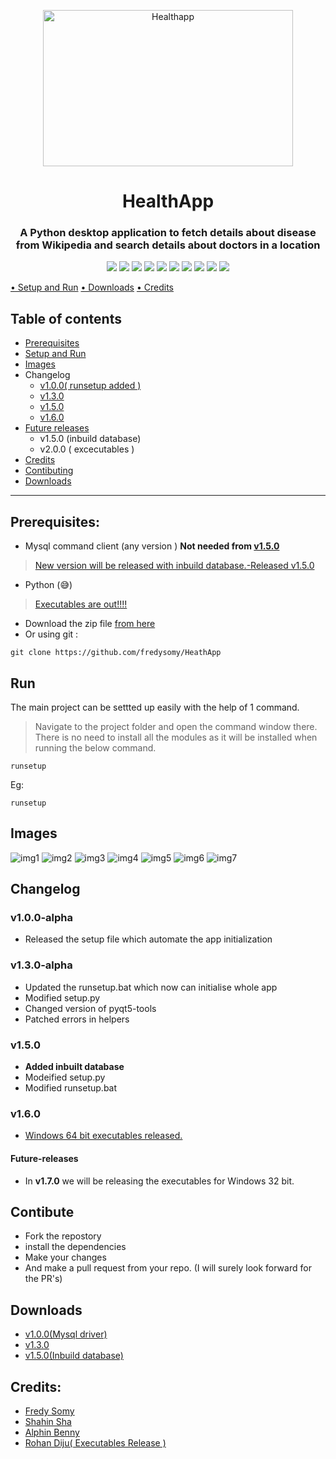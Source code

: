<p align="center">
  <a href="https://github.com/fredysomy/HealthApp">
    <img
      alt="Healthapp"
      src="https://github.com/fredysomy/HealthApp/blob/master/img/Cardiovascularofessional%20Society.png"
      width="400"
         height="250"
    />
  </a>
</p>

# <h1 align=center>HealthApp</h1>
#### <h3 align=center>A Python desktop application to fetch details about disease from Wikipedia and search details about doctors in a location</h3>
<p align="center">
    <img src="https://img.shields.io/badge/Healthapp-v1.6.0beta-green"></img>
    <img src="https://img.shields.io/github/stars/fredysomy/HealthApp"></img>
    <img src="https://img.shields.io/github/license/fredysomy/HealthApp"></img>
    <img src="https://img.shields.io/github/forks/fredysomy/HealthApp"></img>
    <img src="https://img.shields.io/github/issues/fredysomy/HealthApp"></img>
    <img src="https://img.shields.io/github/languages/count/fredysomy/HealthApp"></img>
    <img src="https://img.shields.io/github/languages/code-size/fredysomy/HealthApp"></img>
    <img src="https://img.shields.io/github/repo-size/fredysomy/HealthApp"></img>
    <img src="https://img.shields.io/github/commits-since/fredysomy/HealthApp/v1.5.0"></img>
    <img src="https://img.shields.io/badge/maintainer-fredysomy-blue"></img>
    
</p>

[ • Setup and Run](#run) 
[ • Downloads](#downloads) 
[ • Credits](#credits)

## Table of contents
* [Prerequisites](#prerequisites)
* [Setup and Run](#run)
* [Images](#images)
* Changelog
  * [v1.0.0( runsetup added )](#v100-alpha)
  * [v1.3.0](#v130-alpha)
  * [v1.5.0](#v150)
  * [v1.6.0](#v160)
* [Future releases](#future-releases)
  * v1.5.0 (inbuild database)
  * v2.0.0 ( excecutables )
* [Credits](#credits)
* [Contibuting](#contibute)
* [Downloads](#downloads)
***
## Prerequisites:
* Mysql command client (any version ) **Not needed from [v1.5.0](#v150)**
> [New version will be released with inbuild database.-Released v1.5.0](#v150)
* Python (😅)
> [Executables are out!!!!](https://github.com/fredysomy/HealthApp/releases/tag/v1.6.0-beta)
* Download the zip file [from here](https://github.com/fredysomy/HeathApp/archive/v1.5.0.zip) <br>
* Or using git :
```git 
git clone https://github.com/fredysomy/HeathApp
```
## Run
The main project can be settted up easily with the help of 1 command.
> Navigate to the project folder and open the command window there.
There is no need to install all the modules as it will be installed when running the below command.
```batch
runsetup
```
Eg:
```batch
runsetup 
```
## Images
![img1](https://github.com/fredysomy/HeathApp/blob/master/img/s1.png)
![img2](https://github.com/fredysomy/HeathApp/blob/master/img/s2.png)
![img3](https://github.com/fredysomy/HeathApp/blob/master/img/s3.png)
![img4](https://github.com/fredysomy/HeathApp/blob/master/img/s4.png)
![img5](https://github.com/fredysomy/HeathApp/blob/master/img/s5.png)
![img6](https://github.com/fredysomy/HeathApp/blob/master/img/s6.png)
![img7](https://github.com/fredysomy/HeathApp/blob/master/img/s7.png)
## Changelog
### v1.0.0-alpha
* Released  the setup file which automate the app initialization <br>
### v1.3.0-alpha
* Updated the runsetup.bat which now can initialise whole app
* Modified setup.py
* Changed version of pyqt5-tools
* Patched errors in helpers
### v1.5.0
* **Added inbuilt database**
* Modeified setup.py
* Modified runsetup.bat
### v1.6.0 
* [Windows 64 bit executables released.](https://github.com/fredysomy/HealthApp/releases/tag/v1.6.0-beta)
#### Future-releases

* In **v1.7.0** we will be releasing the executables for Windows 32 bit.
## Contibute
* Fork the repostory
* install the dependencies
* Make your changes
* And make a pull request from your repo. (I will surely look forward for the PR's)
## Downloads
* [v1.0.0(Mysql driver)](https://github.com/fredysomy/HealthApp/archive/v1.0.0-aplha.zip)
* [v1.3.0](https://github.com/fredysomy/HealthApp/archive/v1.3.0-aplha.zip)
* [v1.5.0(Inbuild database)](https://github.com/fredysomy/HealthApp/archive/v1.5.0.zip)

## Credits:
* [Fredy Somy](https://github.com/fredysomy)
* [Shahin Sha](https://github.com/ShahinSha-dot)
* [Alphin Benny]()
* [Rohan Diju( Executables Release )](https://github.com/RohanDiju)
